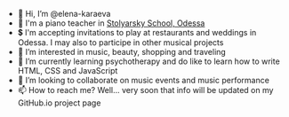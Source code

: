 - 👋 Hi, I’m @elena-karaeva
- 🎹 I'm a piano teacher in [Stolyarsky School, Odessa](https://stolyarsky.od.ua/)
- 💲 I'm accepting invitations to play at restaurants and weddings in Odessa. I may also to participe in other musical projects
- 👀 I’m interested in music, beauty, shopping and traveling
- 🌱 I’m currently learning psychotherapy and do like to learn how to write HTML, CSS and JavaScript
- 💞️ I’m looking to collaborate on music events and music performance
- 📫 How to reach me? Well... very soon that info will be updated on my GitHub.io project page

<!---
elena-karaeva/elena-karaeva is a ✨ special ✨ repository because its `README.md` (this file) appears on your GitHub profile.
You can click the Preview link to take a look at your changes.
--->
